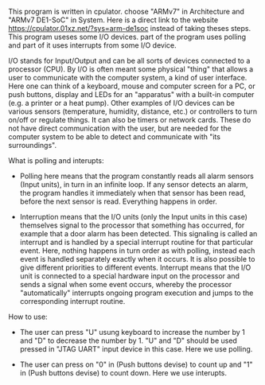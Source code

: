 This program is written in cpulator. choose "ARMv7" in Architecture and "ARMv7 DE1-SoC" in System. Here is a direct link to the website https://cpulator.01xz.net/?sys=arm-de1soc instead of taking theses steps.
This program useses some I/O devices. part of the program uses polling and part of it uses interrupts from some I/O device.

I/O stands for Input/Output and can be all sorts of devices connected to a processor (CPU). By I/O is often meant some physical "thing" that allows a user to communicate with the computer system, a kind of user interface.
  Here one can think of a keyboard, mouse and computer screen for a PC, or push buttons, display and LEDs for an "apparatus" with a built-in computer (e.g. a printer or a heat pump).
  Other examples of I/O devices can be various sensors (temperature, humidity, distance, etc.) or controllers to turn on/off or regulate things. It can also be timers or network cards.
  These do not have direct communication with the user, but are needed for the computer system to be able to detect and communicate with "its surroundings".

What is polling and interupts:
- Polling here means that the program constantly reads all alarm sensors (Input units), in turn in an infinite loop.
    If any sensor detects an alarm, the program handles it immediately when that sensor has been read, before the next sensor is read. Everything happens in order.

- Interruption means that the I/O units (only the Input units in this case) themselves signal to the processor that something has occurred,
    for example that a door alarm has been detected. This signaling is called an interrupt and is handled by a special interrupt routine for that particular event.
    Here, nothing happens in turn order as with polling, instead each event is handled separately exactly when it occurs. It is also possible to give different priorities to different events.
    Interrupt means that the I/O unit is connected to a special hardware input on the processor and sends a signal when some event occurs,
    whereby the processor "automatically" interrupts ongoing program execution and jumps to the corresponding interrupt routine.
  


How to use:

- The user can press "U" usung keyboard to increase the number by 1 and "D" to decrease the number by 1. "U" and "D" should be used pressed in "JTAG UART" input device in this case. Here we use polling.

- The user can press on "0" in (Push buttons devise) to count up and "1" in (Push buttons devise) to count down. Here we use interupts. 
